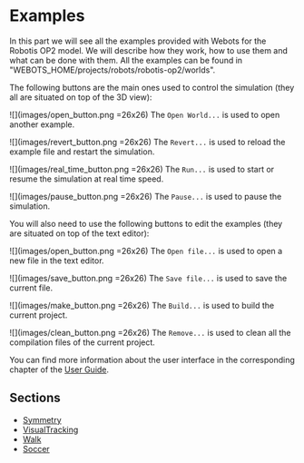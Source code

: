 # Examples

In this part we will see all the examples provided with Webots for the
Robotis OP2 model. We will describe how they work, how to use them and what can
be done with them. All the examples can be found in
"WEBOTS\_HOME/projects/robots/robotis-op2/worlds".

The following buttons are the main ones used to control the simulation (they all
are situated on top of the 3D view):

![](images/open_button.png =26x26) The `Open World...` is used to open another
example.

![](images/revert_button.png =26x26) The `Revert...` is used to reload the
example file and restart the simulation.

![](images/real_time_button.png =26x26) The `Run...` is used to start or resume the simulation
at real time speed.

![](images/pause_button.png =26x26) The `Pause...` is used to pause the simulation.

You will also need to use the following buttons to edit the examples (they are
situated on top of the text editor):

![](images/open_button.png =26x26) The `Open file...` is used to open a new file
in the text editor.

![](images/save_button.png =26x26) The `Save file...` is used to save the
current file.

![](images/make_button.png =26x26) The `Build...` is used to build the
current project.

![](images/clean_button.png =26x26) The `Remove...` is used to clean all the
compilation files of the current project.

You can find more information about the user interface in the corresponding
chapter of the [User Guide](http://www.cyberbotics.com/guide).

## Sections
- [Symmetry](symmetry.md)
- [VisualTracking](visualtracking.md)
- [Walk](walk.md)
- [Soccer](soccer.md)
